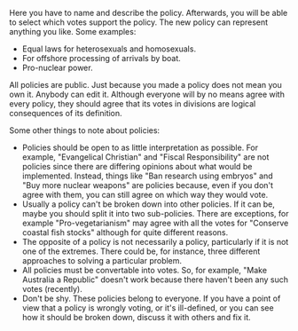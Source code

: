 Here you have to name and describe the policy. Afterwards, you
will be able to select which votes support the policy. The new
policy can represent anything you like. Some examples:

* Equal laws for heterosexuals and homosexuals.
* For offshore processing of arrivals by boat.
* Pro-nuclear power.

All policies are public. Just because you made a policy does not
mean you own it. Anybody can edit it. Although everyone will by no
means agree with every policy, they should agree that its votes in
divisions are logical consequences of its definition.

Some other things to note about policies:

* Policies should be open to as little interpretation as
  possible. For example, "Evangelical Christian" and "Fiscal
  Responsibility" are not policies since there are differing opinions
  about what would be implemented. Instead, things like "Ban research
  using embryos" and "Buy more nuclear weapons" are policies because,
  even if you don't agree with them, you can still agree on which way
  they would vote.
* Usually a policy can't be broken down into other policies. If
  it can be, maybe you should split it into two sub-policies. There
  are exceptions, for example "Pro-vegetarianism" may agree with all
  the votes for "Conserve coastal fish stocks" although for quite
  different reasons.
* The opposite of a policy is not necessarily a policy,
  particularly if it is not one of the extremes. There could be, for
  instance, three different approaches to solving a particular
  problem.
* All policies must be convertable into votes. So, for example,
  "Make Australia a Republic" doesn't work because there haven't been
  any such votes (recently).
* Don't be shy. These policies belong to everyone. If you have a
  point of view that a policy is wrongly voting, or it's ill-defined,
  or you can see how it should be broken down, discuss it with others
  and fix it.
